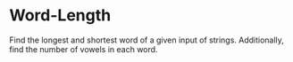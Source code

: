 # Word-Length
Find the longest and shortest word of a given input of strings. Additionally, find the number of vowels in each word.
